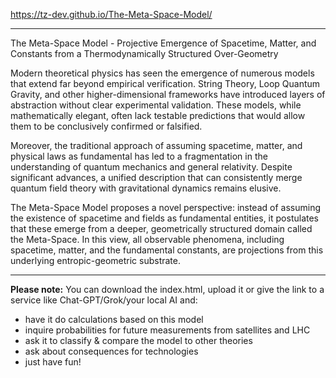https://tz-dev.github.io/The-Meta-Space-Model/

---

The Meta-Space Model - Projective Emergence of Spacetime, Matter, and Constants from a Thermodynamically Structured Over-Geometry

Modern theoretical physics has seen the emergence of numerous models that extend far beyond empirical verification. String Theory, Loop Quantum Gravity, and other higher-dimensional frameworks have introduced layers of abstraction without clear experimental validation. These models, while mathematically elegant, often lack testable predictions that would allow them to be conclusively confirmed or falsified.

Moreover, the traditional approach of assuming spacetime, matter, and physical laws as fundamental has led to a fragmentation in the understanding of quantum mechanics and general relativity. Despite significant advances, a unified description that can consistently merge quantum field theory with gravitational dynamics remains elusive.

The Meta-Space Model proposes a novel perspective: instead of assuming the existence of spacetime and fields as fundamental entities, it postulates that these emerge from a deeper, geometrically structured domain called the Meta-Space. In this view, all observable phenomena, including spacetime, matter, and the fundamental constants, are projections from this underlying entropic-geometric substrate. 

---

**Please note:** You can download the index.html, upload it or give the link to a service like Chat-GPT/Grok/your local AI and:
- have it do calculations based on this model
- inquire probabilities for future measurements from satellites and LHC
- ask it to classify & compare the model to other theories
- ask about consequences for technologies
- just have fun!
